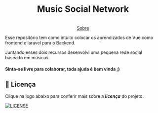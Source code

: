 <div align="center">
  <h1>Music Social Network</h1>
  <br>
  <div align="center">
    <a href="#sobre">Sobre</a>
  </div>
</div>

<a id="sobre"></a>

Esse repositório tem como intuito colocar os aprendizados de Vue como frontend e laravel para o Backend.

Juntando esses dois recursos desenvolvi uma pequena rede social baseado em músicas.

#### Sinta-se livre para colaborar, toda ajuda é bem vinda ;)

## 🔖 Licença

Clique na logo abaixo para conferir mais sobre a **_licença_** do projeto.

[![LICENSE](https://img.shields.io/badge/MIT-E58080?style=for-the-badge&logo=bookstack&logoColor=white)](/LICENSE)
